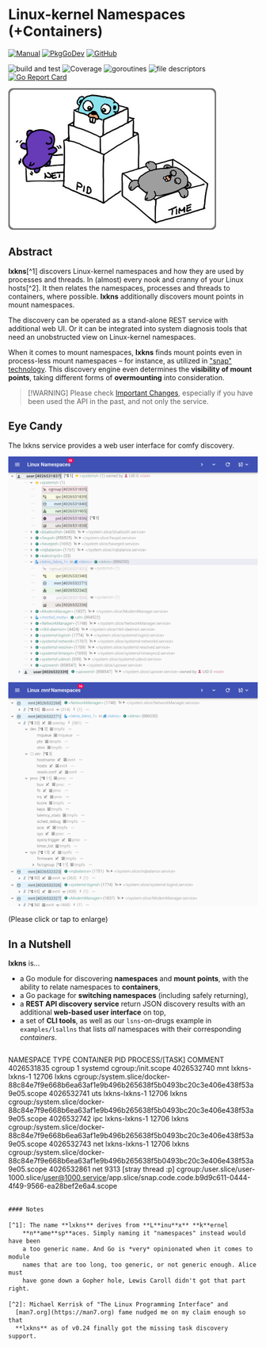 # Linux-kernel Namespaces (+Containers)

[![Manual](https://img.shields.io/badge/view-manual-blue)](https://thediveo.github.io/lxkns)
[![PkgGoDev](https://img.shields.io/badge/-reference-blue?logo=go&logoColor=white&labelColor=505050)](https://pkg.go.dev/github.com/thediveo/lxkns)
[![GitHub](https://img.shields.io/github/license/thediveo/lxkns)](https://img.shields.io/github/license/thediveo/lxkns)

![build and test](https://github.com/thediveo/lxkns/workflows/build%20and%20test/badge.svg?branch=master)
![Coverage](https://img.shields.io/badge/Coverage-87.7%25-brightgreen)
![goroutines](https://img.shields.io/badge/go%20routines-not%20leaking-success)
![file descriptors](https://img.shields.io/badge/file%20descriptors-not%20leaking-success)
[![Go Report Card](https://goreportcard.com/badge/github.com/thediveo/lxkns)](https://goreportcard.com/report/github.com/thediveo/lxkns)

![lxkns logo](_images/lxkns-gophers.png ':size=150')

## Abstract

**lxkns**[^1] discovers Linux-kernel namespaces and how they are used by
processes and threads.  In (almost) every nook and cranny of your Linux
hosts[^2]. It then relates the namespaces, processes and threads to containers,
where possible. **lxkns** additionally discovers mount points in mount
namespaces. 

The discovery can be operated as a stand-alone REST service with additional web
UI. Or it can be integrated into system diagnosis tools that need an
unobstructed view on Linux-kernel namespaces.

When it comes to mount namespaces, **lxkns** finds mount points even in
process-less mount namespaces – for instance, as utilized in ["snap"
technology](https://snapcraft.io/docs). This discovery engine even determines
the **visibility of mount points**, taking different forms of **overmounting**
into consideration.

> [!WARNING] Please check [Important Changes](changelog), especially if you
> have been used the API in the past, and not only the service.

## Eye Candy

The lxkns service provides a web user interface for comfy discovery.

![lxkns teaser](_images/teaser.png ':class=teaser')
![mount points teaser](_images/teaser-mountpoints.png ':class=teaser')

(Please click or tap to enlarge)

## In a Nutshell

**lxkns** is...

- a Go module for discovering **namespaces** and **mount points**, with the
  ability to relate namespaces to **containers**,
- a Go package for **switching namespaces** (including safely returning),
- a **REST API discovery service** return JSON discovery results with an
  additional **web-based user interface** on top,
- a set of **CLI tools**, as well as our `lsns`-on-drugs example in
  `examples/lsallns` that lists *all* namespaces with their corresponding
  *containers*.
  ```console
NAMESPACE  TYPE   CONTAINER     PID   PROCESS/[TASK]    COMMENT
4026531835 cgroup               1     systemd           cgroup:/init.scope
4026532740 mnt    lxkns-lxkns-1 12706 lxkns             cgroup:/system.slice/docker-88c84e7f9e668b6ea63af1e9b496b265638f5b0493bc20c3e406e438f53a9e05.scope
4026532741 uts    lxkns-lxkns-1 12706 lxkns             cgroup:/system.slice/docker-88c84e7f9e668b6ea63af1e9b496b265638f5b0493bc20c3e406e438f53a9e05.scope
4026532742 ipc    lxkns-lxkns-1 12706 lxkns             cgroup:/system.slice/docker-88c84e7f9e668b6ea63af1e9b496b265638f5b0493bc20c3e406e438f53a9e05.scope
4026532743 net    lxkns-lxkns-1 12706 lxkns             cgroup:/system.slice/docker-88c84e7f9e668b6ea63af1e9b496b265638f5b0493bc20c3e406e438f53a9e05.scope
4026532861 net                  9313  [stray thread :p] cgroup:/user.slice/user-1000.slice/user@1000.service/app.slice/snap.code.code.b9d9c611-0444-4f49-9566-ea28bef2e6a4.scope
  ```

#### Notes

[^1]: The name **lxkns** derives from **L**inu**x** **k**ernel
      **n**ame**sp**aces. Simply naming it "namespaces" instead would have been
      a too generic name. And Go is *very* opinionated when it comes to module
      names that are too long, too generic, or not generic enough. Alice must
      have gone down a Gopher hole, Lewis Caroll didn't got that part right.

[^2]: Michael Kerrisk of "The Linux Programming Interface" and
    [man7.org](https://man7.org) fame nudged me on my claim enough so that
    **lxkns** as of v0.24 finally got the missing task discovery support.
